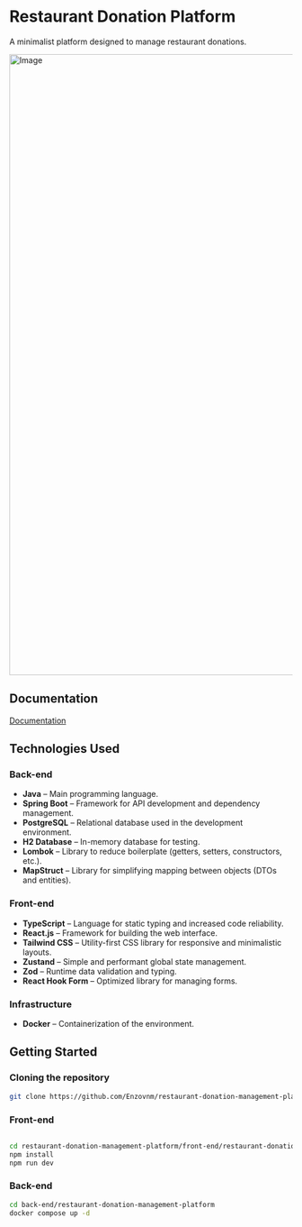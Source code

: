 # Restaurant Donation Platform

A minimalist platform designed to manage restaurant donations.

<img width="1912" height="1102" alt="Image" src="https://github.com/user-attachments/assets/c7650b8e-4c7f-4076-a4e4-09f1290da83d" />

## Documentation
[Documentation](Document.pdf)

## Technologies Used

### Back-end
- **Java** – Main programming language.
- **Spring Boot** – Framework for API development and dependency management.
- **PostgreSQL** – Relational database used in the development environment.
- **H2 Database** – In-memory database for testing.
- **Lombok** – Library to reduce boilerplate (getters, setters, constructors, etc.).
- **MapStruct** – Library for simplifying mapping between objects (DTOs and entities).

### Front-end
- **TypeScript** – Language for static typing and increased code reliability.
- **React.js** – Framework for building the web interface.
- **Tailwind CSS** – Utility-first CSS library for responsive and minimalistic layouts.
- **Zustand** – Simple and performant global state management.
- **Zod** – Runtime data validation and typing.
- **React Hook Form** – Optimized library for managing forms.

### Infrastructure
- **Docker** – Containerization of the environment.

## Getting Started

### Cloning the repository
```bash
git clone https://github.com/Enzovnm/restaurant-donation-management-platform.git
```
### Front-end
```bash

cd restaurant-donation-management-platform/front-end/restaurant-donation-management-platform
npm install
npm run dev
```

### Back-end
```bash
cd back-end/restaurant-donation-management-platform
docker compose up -d
```
